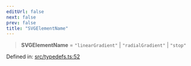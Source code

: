 ```yaml
---
editUrl: false
next: false
prev: false
title: "SVGElementName"
---
```


> **SVGElementName** = `"linearGradient"` \| `"radialGradient"` \| `"stop"`

Defined in: [src/typedefs.ts:52](https://github.com/fabricjs/fabric.js/blob/e114448a1bce9b68a3e1bba337bc0c83a35c1aa5/src/typedefs.ts#L52)
